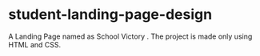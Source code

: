 # student-landing-page-design
A Landing Page  named as School Victory . The project is made only using HTML and CSS.
